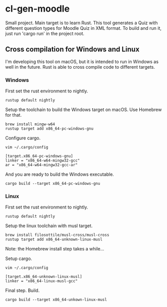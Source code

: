 # cl-gen-moodle

Small project. Main target is to learn Rust. This tool generates a Quiz with different question types for Moodle Quiz in XML format.
To build and run it, just run 'cargo run' in the project root.

## Cross compilation for Windows and Linux

I'm developing this tool on macOS, but it is intended to run in Windows as well in the future. Rust is able to cross compile code to different targets.

### Windows

First set the rust environment to nightly.

```
rustup default nightly
```


Setup the toolchain to build the Windows target on macOS. Use Homebrew for that.

```
brew install mingw-w64
rustup target add x86_64-pc-windows-gnu
```


Configure cargo.

```
vim ~/.cargo/config

[target.x86_64-pc-windows-gnu]
linker = "x86_64-w64-mingw32-gcc"
ar = "x86_64-w64-mingw32-gcc-ar"
```


And you are ready to build the Windows executable.

```
cargo build --target x86_64-pc-windows-gnu
```


### Linux

First set the rust environment to nightly.

```
rustup default nightly
```


Setup the linux toolchain with musl target.

```
brew install filosottile/musl-cross/musl-cross
rustup target add x86_64-unknown-linux-musl
```
Note: the Homebrew install step takes a while...


Setup cargo.

```
vim ~/.cargo/config

[target.x86_64-unknown-linux-musl]
linker = "x86_64-linux-musl-gcc"
```


Final step. Build.
```
cargo build --target x86_64-unkown-linux-musl
```
